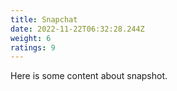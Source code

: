 ```yaml
---
title: Snapchat
date: 2022-11-22T06:32:28.244Z
weight: 6
ratings: 9
---
```

H﻿ere is some content about snapshot.